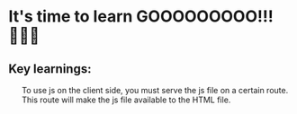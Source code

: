 <h1> It's time to learn GOOOOOOOOO!!! 🏃‍♂️‍➡️</h1>

## Key learnings:
<ol>To use js on the client side, you must serve the js file on a certain route. This route will make the js file available to the HTML file.</ol>

